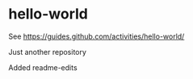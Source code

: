 # hello-world
See https://guides.github.com/activities/hello-world/

Just another repository

Added readme-edits
